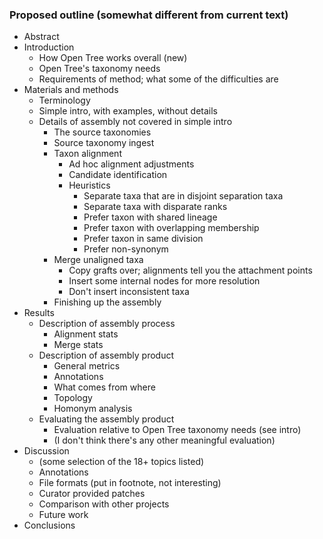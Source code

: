 
### Proposed outline (somewhat different from current text)

* Abstract
* Introduction
    * How Open Tree works overall (new)
    * Open Tree's taxonomy needs
    * Requirements of method; what some of the difficulties are
* Materials and methods
    * Terminology
    * Simple intro, with examples, without details
    * Details of assembly not covered in simple intro
        * The source taxonomies
        * Source taxonomy ingest
        * Taxon alignment
            * Ad hoc alignment adjustments
            * Candidate identification
            * Heuristics
                * Separate taxa that are in disjoint separation taxa
                * Separate taxa with disparate ranks
                * Prefer taxon with shared lineage
                * Prefer taxon with overlapping membership
                * Prefer taxon in same division
                * Prefer non-synonym
        * Merge unaligned taxa
            * Copy grafts over; alignments tell you the attachment points
            * Insert some internal nodes for more resolution
            * Don't insert inconsistent taxa
        * Finishing up the assembly
* Results
    * Description of assembly process
        * Alignment stats
        * Merge stats
    * Description of assembly product
        * General metrics
        * Annotations
        * What comes from where
        * Topology
        * Homonym analysis
    * Evaluating the assembly product
        * Evaluation relative to Open Tree taxonomy needs (see intro)
        * (I don't think there's any other meaningful evaluation)
* Discussion
    * (some selection of the 18+ topics listed)
    * Annotations
    * File formats (put in footnote, not interesting)
    * Curator provided patches
    * Comparison with other projects
    * Future work
* Conclusions
